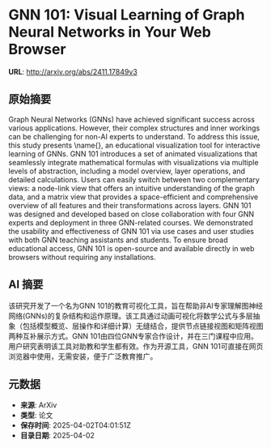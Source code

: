 # GNN 101: Visual Learning of Graph Neural Networks in Your Web Browser

**URL**: http://arxiv.org/abs/2411.17849v3

## 原始摘要

Graph Neural Networks (GNNs) have achieved significant success across various
applications. However, their complex structures and inner workings can be
challenging for non-AI experts to understand. To address this issue, this study
presents \name{}, an educational visualization tool for interactive learning of
GNNs. GNN 101 introduces a set of animated visualizations that seamlessly
integrate mathematical formulas with visualizations via multiple levels of
abstraction, including a model overview, layer operations, and detailed
calculations. Users can easily switch between two complementary views: a
node-link view that offers an intuitive understanding of the graph data, and a
matrix view that provides a space-efficient and comprehensive overview of all
features and their transformations across layers. GNN 101 was designed and
developed based on close collaboration with four GNN experts and deployment in
three GNN-related courses. We demonstrated the usability and effectiveness of
GNN 101 via use cases and user studies with both GNN teaching assistants and
students. To ensure broad educational access, GNN 101 is open-source and
available directly in web browsers without requiring any installations.


## AI 摘要

该研究开发了一个名为GNN 101的教育可视化工具，旨在帮助非AI专家理解图神经网络(GNNs)的复杂结构和运作原理。该工具通过动画可视化将数学公式与多层抽象（包括模型概览、层操作和详细计算）无缝结合，提供节点链接视图和矩阵视图两种互补展示方式。GNN 101由四位GNN专家合作设计，并在三门课程中应用。用户研究表明该工具对助教和学生都有效。作为开源工具，GNN 101可直接在网页浏览器中使用，无需安装，便于广泛教育推广。

## 元数据

- **来源**: ArXiv
- **类型**: 论文
- **保存时间**: 2025-04-02T04:01:51Z
- **目录日期**: 2025-04-02
